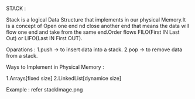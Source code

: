 STACK :

Stack is a logical Data Structure that implements in our physical Memory.It is a concept
of Open one end nd close another end that means the data will flow one end and take from the same end.Order flows FILO(First IN Last Out) or LIFO(Last IN First OUT).

Oparations :
1.push -> to insert data into a stack.
2.pop -> to remove data from a stack.

Ways to Implement in Physical Memory :

1.Arrays[fixed size]
2.LinkedList[dynamice size]

Example :
refer stackImage.png
